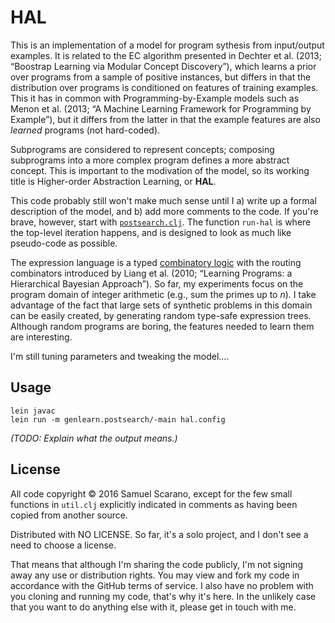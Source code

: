 # HAL

This is an implementation of a model for program sythesis from input/output examples. It is related to the EC algorithm presented in Dechter et al. (2013; “Boostrap Learning via Modular Concept Discovery”), which learns a prior over programs from a sample of positive instances, but differs in that the distribution over programs is conditioned on features of training examples. This it has in common with Programming-by-Example models such as Menon et al. (2013; “A Machine Learning Framework for Programming by Example”), but it differs from the latter in that the example features are also *learned* programs (not hard-coded).

Subprograms are considered to represent concepts; composing subprograms into a more complex program defines a more abstract concept. This is important to the modivation of the model, so its working title is Higher-order Abstraction Learning, or **HAL**.

This code probably still won't make much sense until I a) write up a formal description of the model, and b) add more comments to the code. If you're brave, however, start with [`postsearch.clj`](src/genlearn/postsearch.clj). The function `run-hal` is where the top-level iteration happens, and is designed to look as much like pseudo-code as possible.

The expression language is a typed [combinatory logic](https://en.wikipedia.org/wiki/Combinatory_logic) with the routing combinators introduced by Liang et al. (2010; “Learning Programs: a Hierarchical Bayesian Approach”). So far, my experiments focus on the program domain of integer arithmetic (e.g., sum the primes up to *n*). I take advantage of the fact that large sets of synthetic problems in this domain can be easily created, by generating random type-safe expression trees. Although random programs are boring, the features needed to learn them are interesting.

I'm still tuning parameters and tweaking the model....

## Usage

```
lein javac
lein run -m genlearn.postsearch/-main hal.config
```

*(TODO: Explain what the output means.)*

## License

All code copyright © 2016 Samuel Scarano, except for the few small functions in `util.clj` explicitly indicated in comments as having been copied from another source. 

Distributed with NO LICENSE. So far, it's a solo project, and I don't see a need to choose a license.

That means that although I'm sharing the code publicly, I'm not signing away any use or distribution rights. You may view and fork my code in accordance with the GitHub terms of service. I also have no problem with you cloning and running my code, that's why it's here. In the unlikely case that you want to do anything else with it, please get in touch with me.



